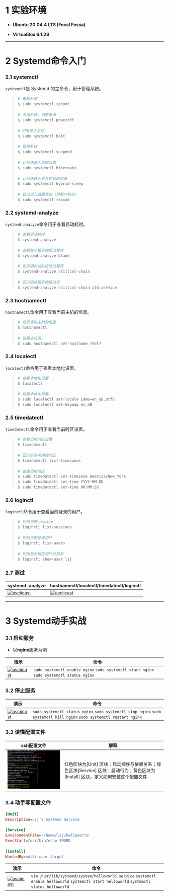 # 1 实验环境

- **Ubuntu 20.04.4 LTS (Focal Fossa)**

- **VirtualBox 6.1.28**

------

# 2 Systemd命令入门

### 2.1 systemctl

`systemctl`是 Systemd 的主命令，用于管理系统。

> ```bash
> # 重启系统
> $ sudo systemctl reboot
> 
> # 关闭系统，切断电源
> $ sudo systemctl poweroff
> 
> # CPU停止工作
> $ sudo systemctl halt
> 
> # 暂停系统
> $ sudo systemctl suspend
> 
> # 让系统进入冬眠状态
> $ sudo systemctl hibernate
> 
> # 让系统进入交互式休眠状态
> $ sudo systemctl hybrid-sleep
> 
> # 启动进入救援状态（单用户状态）
> $ sudo systemctl rescue
> ```

### 2.2 systemd-analyze

`systemd-analyze`命令用于查看启动耗时。

> ```bash
> # 查看启动耗时
> $ systemd-analyze                                                                                       
> 
> # 查看每个服务的启动耗时
> $ systemd-analyze blame
> 
> # 显示瀑布状的启动过程流
> $ systemd-analyze critical-chain
> 
> # 显示指定服务的启动流
> $ systemd-analyze critical-chain atd.service
> ```

### 2.3 hostnamectl

`hostnamectl`命令用于查看当前主机的信息。

> ```bash
> # 显示当前主机的信息
> $ hostnamectl
> 
> # 设置主机名。
> $ sudo hostnamectl set-hostname rhel7
> ```

### 2.4 localectl

`localectl`命令用于查看本地化设置。

> ```bash
> # 查看本地化设置
> $ localectl
> 
> # 设置本地化参数。
> $ sudo localectl set-locale LANG=en_GB.utf8
> $ sudo localectl set-keymap en_GB
> ```

### 2.5 timedatectl

`timedatectl`命令用于查看当前时区设置。

> ```bash
> # 查看当前时区设置
> $ timedatectl
> 
> # 显示所有可用的时区
> $ timedatectl list-timezones                                                                                   
> 
> # 设置当前时区
> $ sudo timedatectl set-timezone America/New_York
> $ sudo timedatectl set-time YYYY-MM-DD
> $ sudo timedatectl set-time HH:MM:SS
> ```

### 2.6 loginctl

`loginctl`命令用于查看当前登录的用户。

> ```bash
> # 列出当前session
> $ loginctl list-sessions
> 
> # 列出当前登录用户
> $ loginctl list-users
> 
> # 列出显示指定用户的信息
> $ loginctl show-user lsj
> ```

### 2.7 测试

| systemd-analyze                                              | hostnamectl/localectl/timedatectl/loginctl                   |
| ------------------------------------------------------------ | ------------------------------------------------------------ |
| [![asciicast](https://asciinema.org/a/eI3aQSYrqsEBwvqH9wbQJe7Xu.svg)](https://asciinema.org/a/eI3aQSYrqsEBwvqH9wbQJe7Xu) | [![asciicast](https://asciinema.org/a/kVTNJMLOiWs96sKqG6wfULyos.svg)](https://asciinema.org/a/kVTNJMLOiWs96sKqG6wfULyos) |

------

# 3 Systemd动手实战

### 3.1 启动服务

- 以**nginx**服务为例

| 演示                                                         | 命令                                                         |
| ------------------------------------------------------------ | ------------------------------------------------------------ |
| [![asciicast](https://asciinema.org/a/BUvsdWbrHiiihCYbvdcRf95BZ.svg)](https://asciinema.org/a/BUvsdWbrHiiihCYbvdcRf95BZ) | `sudo systemctl enable nginx`        `sudo systemctl start nginx`                    `sudo systemctl status nginx` |

### 3.2 停止服务

| 演示                                                         | 命令                                                         |
| ------------------------------------------------------------ | ------------------------------------------------------------ |
| [![asciicast](https://asciinema.org/a/YM8bo5ep6vnqxbtCQUJynKmHS.svg)](https://asciinema.org/a/YM8bo5ep6vnqxbtCQUJynKmHS) | `sudo systemctl status nginx`                                                   `sudo systemctl stop nginx`                                                                 `sudo systemctl kill nginx`                                                                 `sudo systemctl restart nginx` |

### 3.3 读懂配置文件

| ssh配置文件                 | 解释                                                         |
| --------------------------- | ------------------------------------------------------------ |
| ![config](./img/config.png) | 红色区块为[Unit] 区块：启动顺序与依赖关系；绿色区块[Service] 区块：启动行为；黄色区块为[Install] 区块，定义如何安装这个配置文件 |



### 3.4 动手写配置文件

```ini
[Unit]
Description=Lsj's Systemd Service

[Service]
EnvironmentFile=-/home/lsj/helloworld
ExecStart=/usr/bin/echo $WORD

[Install]
WantedBy=multi-user.target
```

| 演示                                                         | 命令                                                         |
| ------------------------------------------------------------ | ------------------------------------------------------------ |
| [![asciicast](https://asciinema.org/a/O7gtRsm1Ucw7xnje8lvfp85J2.svg)](https://asciinema.org/a/O7gtRsm1Ucw7xnje8lvfp85J2) | `vim /usr/lib/systemd/system/helloworld.service`        `systemctl enable helloworld`                                      `systemctl start helloworld`                                              `systemctl status helloworld` |

